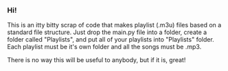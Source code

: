 ### Hi!
This is an itty bitty scrap of code that makes playlist (.m3u) files based on a standard file structure. Just drop the main.py file into a folder, create a folder called "Playlists", and put all of your playlists into "Playlists" folder. Each playlist must be it's own folder and all the songs must be .mp3.

There is no way this will be useful to anybody, but if it is, great!
